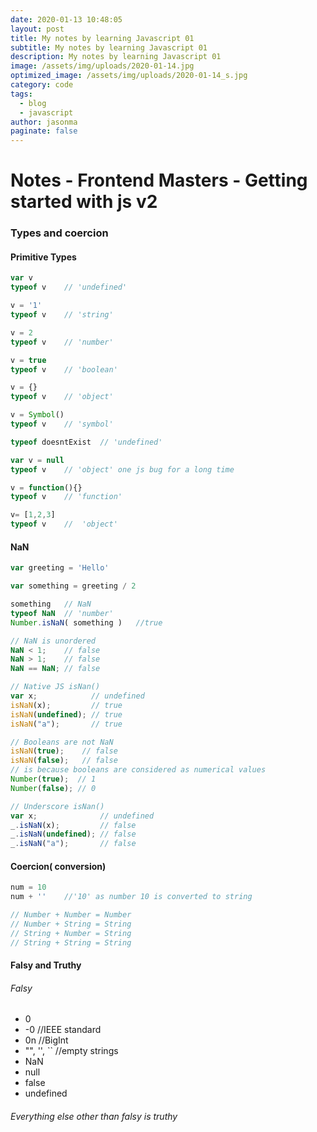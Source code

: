 ```yaml
---
date: 2020-01-13 10:48:05
layout: post
title: My notes by learning Javascript 01
subtitle: My notes by learning Javascript 01
description: My notes by learning Javascript 01 
image: /assets/img/uploads/2020-01-14.jpg
optimized_image: /assets/img/uploads/2020-01-14_s.jpg
category: code
tags:
  - blog
  - javascript
author: jasonma
paginate: false
---
```


# Notes - Frontend Masters - Getting started with js v2

### Types and coercion

#### Primitive Types

```js
var v
typeof v	// 'undefined'

v = '1'
typeof v	// 'string'

v = 2
typeof v	// 'number'

v = true
typeof v	// 'boolean'

v = {}
typeof v	// 'object'

v = Symbol()
typeof v	// 'symbol'
```

```js
typeof doesntExist	// 'undefined'

var v = null
typeof v	// 'object' one js bug for a long time

v = function(){}
typeof v	// 'function'

v= [1,2,3]
typeof v	//  'object'

```

####  NaN
```js
var greeting = 'Hello'

var something = greeting / 2

something	// NaN
typeof NaN	// 'number'
Number.isNaN( something )	//true

// NaN is unordered
NaN < 1;    // false
NaN > 1;    // false
NaN == NaN; // false

// Native JS isNan()
var x;            // undefined
isNaN(x);         // true
isNaN(undefined); // true
isNaN("a");       // true

// Booleans are not NaN
isNaN(true);  	// false
isNaN(false); 	// false
// is because booleans are considered as numerical values
Number(true);  // 1
Number(false); // 0

// Underscore isNan()
var x;              // undefined
_.isNaN(x);         // false
_.isNaN(undefined); // false
_.isNaN("a");       // false
```

####  Coercion( conversion)
```js
num = 10
num + ''	//'10' as number 10 is converted to string

// Number + Number = Number
// Number + String = String
// String + Number = String
// String + String = String

```

####  Falsy and Truthy
###### Falsy
- 0
- -0	//IEEE standard
- 0n //BigInt
- "", '', `` //empty strings
- NaN
- null
- false
- undefined

###### Everything else other than falsy is truthy






